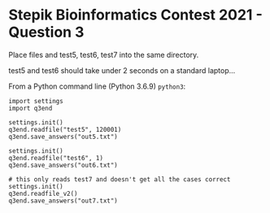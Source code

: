 # Stepik Bioinformatics Contest 2021 - Question 3

Place files and test5, test6, test7 into the same directory.

test5 and test6 should take under 2 seconds on a standard laptop... 

From a Python command line (Python 3.6.9) `python3`:

```
import settings
import q3end

settings.init()
q3end.readfile("test5", 120001)
q3end.save_answers("out5.txt")

settings.init()
q3end.readfile("test6", 1)
q3end.save_answers("out6.txt")

# this only reads test7 and doesn't get all the cases correct
settings.init()
q3end.readfile_v2()
q3end.save_answers("out7.txt") 
```
